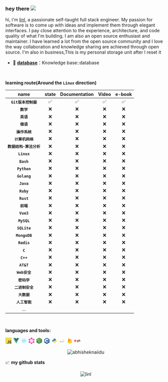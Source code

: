 ### hey there <img src="https://media.giphy.com/media/hvRJCLFzcasrR4ia7z/giphy.gif" width="25px">
hi, i'm [linl](https://github.com/linl-0x0), a passionate self-taught full stack engineer. My passion for software is to come up with ideas and implement them through elegant interfaces. I pay close attention to the experience, architecture, and code quality of what I'm building.
I am also an open source enthusiast and maintainer. I have learned a lot from the open source community and I love the way collaboration and knowledge sharing are achieved through open source.
I'm also in business,This is my personal storage unit after I reset it  

-  🔭 **[database](https://github.com/linl-0x0/database)**：Knowledge base::database

<br/>

**learning route(Around the `Linux` direction)**

|          name           | state | Documentation | Video | e-book |
| :---------------------: | :---: | :-----------: | :---: | :----: |
|   **`Git版本控制器`**   |   ✅   |       ✅       |   ✅   |   ✅    |
|       **`数学`**        |   ❌   |       ❌       |   ❌   |   ❌    |
|       **`英语`**        |   ❌   |       ❌       |   ❌   |   ❌    |
|       **`俄语`**        |   ❌   |       ❌       |   ❌   |   ❌    |
|     **`操作系统`**      |   ❌   |       ❌       |   ❌   |   ❌    |
|    **`计算机网络`**     |   ❌   |       ❌       |   ❌   |   ❌    |
| **`数据结构-算法分析`** |   ❌   |       ❌       |   ❌   |   ❌    |
|       **`Linux`**       |   ❌   |       ❌       |   ❌   |   ❌    |
|       **`Bash`**        |   ❌   |       ❌       |   ❌   |   ❌    |
|      **`Python`**       |   ❌   |       ❌       |   ❌   |   ❌    |
|      **`Golang`**       |   ❌   |       ❌       |   ❌   |   ❌    |
|       **`Java`**        |   ❌   |       ❌       |   ❌   |   ❌    |
|       **`Ruby`**        |   ❌   |       ❌       |   ❌   |   ❌    |
|       **`Rust`**        |   ❌   |       ❌       |   ❌   |   ❌    |
|       **`前端`**        |   ❌   |       ❌       |   ❌   |   ❌    |
|       **`Vue3`**        |   ❌   |       ❌       |   ❌   |   ❌    |
|       **`MySQL`**       |   ❌   |       ❌       |   ❌   |   ❌    |
|      **`SQLite`**       |   ❌   |       ❌       |   ❌   |   ❌    |
|      **`MongoDB`**      |   ❌   |       ❌       |   ❌   |   ❌    |
|       **`Redis`**       |   ❌   |       ❌       |   ❌   |   ❌    |
|         **`C`**         |   ❌   |       ❌       |   ❌   |   ❌    |
|        **`C++`**        |   ❌   |       ❌       |   ❌   |   ❌    |
|       **`AT&T`**        |   ❌   |       ❌       |   ❌   |   ❌    |
|      **`Web安全`**      |   ❌   |       ❌       |   ❌   |   ❌    |
|      **`密码学`**       |   ❌   |       ❌       |   ❌   |   ❌    |
|    **`二进制安全`**     |   ❌   |       ❌       |   ❌   |   ❌    |
|      **`大数据`**       |   ❌   |       ❌       |   ❌   |   ❌    |
|     **`人工智能`**      |   ❌   |       ❌       |   ❌   |   ❌    |
|           ...           |       |               |       |        |

<br/>

**languages and tools:**  

<code><img height="20" src="https://raw.githubusercontent.com/github/explore/80688e429a7d4ef2fca1e82350fe8e3517d3494d/topics/javascript/javascript.png"></code>
<code><img height="20" src="https://raw.githubusercontent.com/github/explore/80688e429a7d4ef2fca1e82350fe8e3517d3494d/topics/vue/vue.png"></code>
<code><img height="20" src="https://raw.githubusercontent.com/github/explore/80688e429a7d4ef2fca1e82350fe8e3517d3494d/topics/react/react.png"></code>
<code><img height="20" src="https://raw.githubusercontent.com/github/explore/5c058a388828bb5fde0bcafd4bc867b5bb3f26f3/topics/graphql/graphql.png"></code>
<code><img height="20" src="https://raw.githubusercontent.com/github/explore/80688e429a7d4ef2fca1e82350fe8e3517d3494d/topics/nodejs/nodejs.png"></code>
<code><img height="20" src="https://raw.githubusercontent.com/github/explore/80688e429a7d4ef2fca1e82350fe8e3517d3494d/topics/cpp/cpp.png"></code>
<code><img height="20" src="https://raw.githubusercontent.com/github/explore/80688e429a7d4ef2fca1e82350fe8e3517d3494d/topics/python/python.png"></code>
<code><img height="20" src="https://raw.githubusercontent.com/github/explore/80688e429a7d4ef2fca1e82350fe8e3517d3494d/topics/mysql/mysql.png"></code>
<code><img height="20" src="https://raw.githubusercontent.com/github/explore/80688e429a7d4ef2fca1e82350fe8e3517d3494d/topics/firebase/firebase.png"></code>
<code><img height="20" src="https://raw.githubusercontent.com/github/explore/80688e429a7d4ef2fca1e82350fe8e3517d3494d/topics/git/git.png"></code>

<p align="center"> <img src="https://github-readme-stats.vercel.app/api/top-langs/?username=linl-0x0&langs_count=compact&theme=dark" alt="abhisheknaiidu" />
<br/>

📈 **my github stats**

<p align="center"> <img src="https://github-readme-stats.vercel.app/api?username=linl-0x0&show_icons=true&theme=dark" alt="linl" />

